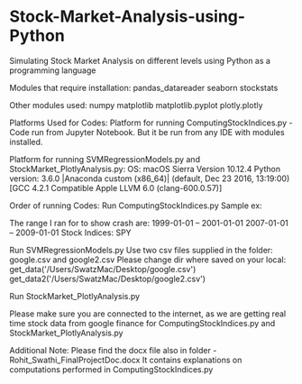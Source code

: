 # Stock-Market-Analysis-using-Python
Simulating Stock Market Analysis on different levels using Python as a programming language

Modules that require installation: 
pandas_datareader
seaborn 
stockstats

Other modules used: 
numpy
matplotlib
matplotlib.pyplot
plotly.plotly

Platforms Used for Codes: 
Platform for running ComputingStockIndices.py - 
Code run from Jupyter Notebook. But it be run from any IDE with modules installed.

Platform for running SVMRegressionModels.py and StockMarket_PlotlyAnalysis.py:
OS: macOS Sierra Version 10.12.4
Python version: 3.6.0 |Anaconda custom (x86_64)| (default, Dec 23 2016, 13:19:00) 
[GCC 4.2.1 Compatible Apple LLVM 6.0 (clang-600.0.57)]

Order of running Codes: 
Run ComputingStockIndices.py 
Sample ex:

The range I ran for to show crash are:
1999-01-01 – 2001-01-01
2007-01-01 – 2009-01-01
Stock Indices: SPY

Run SVMRegressionModels.py 
Use two csv files supplied in the folder: google.csv and google2.csv 
Please change dir where saved on your local: 
get_data('/Users/SwatzMac/Desktop/google.csv')
get_data2('/Users/SwatzMac/Desktop/google2.csv')

Run StockMarket_PlotlyAnalysis.py

Please make sure you are connected to the internet, as we are getting real time stock data from google finance for ComputingStockIndices.py and StockMarket_PlotlyAnalysis.py

Additional Note: Please find the docx file also in folder - Rohit_Swathi_FinalProjectDoc.docx
It contains explanations on computations performed in ComputingStockIndices.py



